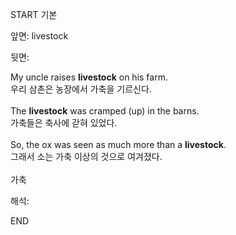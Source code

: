 START
기본

앞면:
livestock


뒷면:
<div>My uncle raises <strong>livestock</strong> on his farm. </div><div><div>우리 삼촌은 농장에서 가축을 기르신다.</div></div><div><br></div><div><div>The <strong>livestock</strong> was cramped (up) in the barns. </div><div><div>가축들은 축사에 갇혀 있었다.</div></div></div><div><br></div><div><div>So, the ox was seen as much more than a <strong>livestock</strong>. </div><div><div>그래서 소는 가축 이상의 것으로 여겨졌다.</div></div></div><div><br></div><div>가축</div>


해석:
<!--ID: 1746614454218-->
END